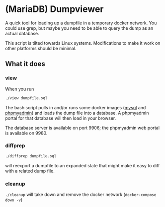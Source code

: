 # (MariaDB) Dumpviewer

A quick tool for loading up a dumpfile in a temporary docker network. You could use grep, but maybe you need to be able to query the dump as an actual database.

This script is tilted towards Linux systems. Modifications to make it work on other platforms should be minimal.

## What it does

### view

When you run

```bash
./view dumpfile.sql
```

The bash script pulls in and/or runs some docker images ([mysql](https://hub.docker.com/_/mysql/) and [phpmyadmin](https://github.com/ahebrank/docker-phpmyadmin)) and loads the dump file into a database. A phpmyadmin portal for that database will then load in your browser.

The database server is available on port 9906; the phpmyadmin web portal is available on 9980.

### diffprep

```bash
./diffprep dumpfile.sql
```

will reexport a dumpfile to an expanded state that might make it easy to diff with a related dump file.

### cleanup

`./cleanup` will take down and remove the docker network (`docker-compose down -v`)